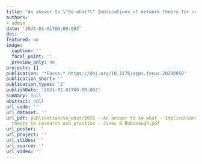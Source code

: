 ```yaml
---
title: "An answer to \"So what?\" Implications of network theory for research and practice"
authors: 
- admin
date: '2021-01-01T00:00:00Z'
doi: ''
featured: no
image:
  caption: ''
  focal_point: ''
  preview_only: no
projects: []
publication: '*Focus.* https://doi.org/10.1176/appi.focus.20200050'
publication_short: ''
publication_types: '2'
publishDate: '2021-01-01T00:00:00Z'
summary: null
abstract: null
url_code: ''
url_dataset: ''
url_pdf: publication/so_what/2021 - An answer to so what - Implications of network
  theory to research and practice - Jones & Robinaugh.pdf
url_poster: ''
url_project: ''
url_slides: ''
url_source: ''
url_video: ''
---
```


